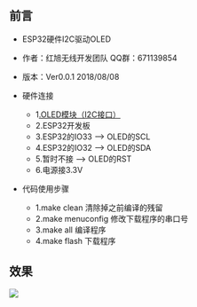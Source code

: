 ## 前言
* ESP32硬件I2C驱动OLED
* 作者：红旭无线开发团队  QQ群：671139854
* 版本：Ver0.0.1  2018/08/08

* 硬件连接
    * 1[.OLED模块（I2C接口）](https://item.taobao.com/item.htm?spm=a1z10.1-c-s.w4004-18402045841.5.378a2c2cVxUhHD&id=569864974646)
    * 2.ESP32开发板
    * 3.ESP32的IO33  -->  OLED的SCL
    * 4.ESP32的IO32  -->  OLED的SDA
    * 5.暂时不接  -->  OLED的RST   
    * 6.电源接3.3V

* 代码使用步骤
    * 1.make clean 清除掉之前编译的残留
    * 2.make menuconfig 修改下载程序的串口号
    * 3.make all 编译程序
    * 4.make flash 下载程序

## 效果
![](https://github.com/xiaolongba/picture/blob/master/OLED%E6%95%88%E6%9E%9C%E5%9B%BE.gif)
